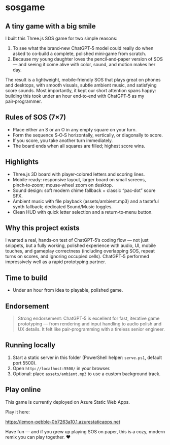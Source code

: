 # sosgame
 
## A tiny game with a big smile
 
I built this Three.js SOS game for two simple reasons:
 
1) To see what the brand‑new ChatGPT‑5 model could really do when asked to co‑build a complete, polished mini‑game from scratch.
2) Because my young daughter loves the pencil‑and‑paper version of SOS — and seeing it come alive with color, sound, and motion makes her day.
 
The result is a lightweight, mobile‑friendly SOS that plays great on phones and desktops, with smooth visuals, subtle ambient music, and satisfying score sounds. Most importantly, it kept our short attention spans happy: building this took under an hour end‑to‑end with ChatGPT‑5 as my pair‑programmer.
 
## Rules of SOS (7×7)
 
- Place either an S or an O in any empty square on your turn.
- Form the sequence S‑O‑S horizontally, vertically, or diagonally to score.
- If you score, you take another turn immediately.
- The board ends when all squares are filled; highest score wins.
 
## Highlights
 
- Three.js 3D board with player‑colored letters and scoring lines.
- Mobile‑ready: responsive layout, larger board on small screens, pinch‑to‑zoom; mouse‑wheel zoom on desktop.
- Sound design: soft modern chime fallback + classic “pac‑dot” score SFX.
- Ambient music with file playback (assets/ambient.mp3) and a tasteful synth fallback; dedicated Sound/Music toggles.
- Clean HUD with quick letter selection and a return‑to‑menu button.
 
## Why this project exists
 
I wanted a real, hands‑on test of ChatGPT‑5’s coding flow — not just snippets, but a fully working, polished experience with audio, UI, mobile touches, and gameplay correctness (including overlapping SOS, repeat turns on scores, and ignoring occupied cells). ChatGPT‑5 performed impressively well as a rapid prototyping partner.
 
## Time to build
 
- Under an hour from idea to playable, polished game.
 
## Endorsement
 
> Strong endorsement: ChatGPT‑5 is excellent for fast, iterative game prototyping — from rendering and input handling to audio polish and UX details. It felt like pair‑programming with a tireless senior engineer.
 
## Running locally
 
1) Start a static server in this folder (PowerShell helper: `serve.ps1`, default port 5500).
2) Open `http://localhost:5500/` in your browser.
3) Optional: place `assets/ambient.mp3` to use a custom background track.

## Play online

This game is currently deployed on Azure Static Web Apps.

Play it here:

https://lemon-pebble-0b7263a10.1.azurestaticapps.net

Have fun — and if you grew up playing SOS on paper, this is a cozy, modern remix you can play together. ❤️
